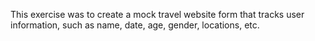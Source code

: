 This exercise was to create a mock travel website form that tracks user information, such as name, date, age, gender, locations, etc.